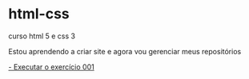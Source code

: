 # html-css
 curso html 5 e css 3 

 Estou aprendendo a criar site e agora vou gerenciar meus repositórios
 
 <a href="https://sdias14.github.io/html-css/exercicios/ex001/index.html">- Executar o exercício 001</a>





